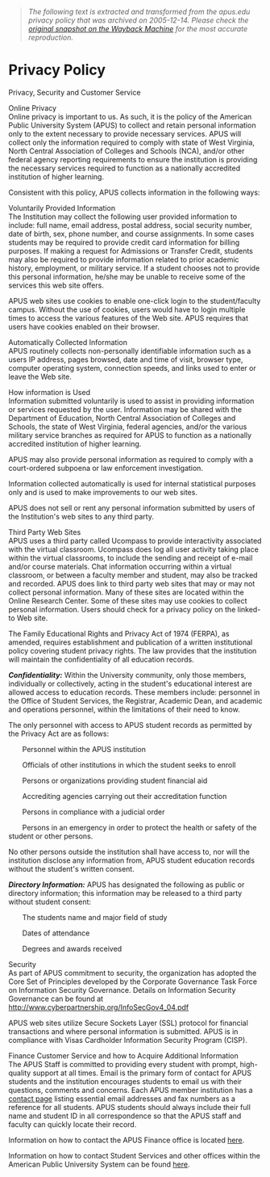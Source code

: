 > *The following text is extracted and transformed from the apus.edu privacy policy that was archived on 2005-12-14. Please check the [original snapshot on the Wayback Machine](https://web.archive.org/web/20051214114521id_/http%3A//www.apus.edu/APUS/Privacy-Policy/Privacy-Policy.htm) for the most accurate reproduction.*

# Privacy Policy

Privacy, Security and Customer Service

Online Privacy   
Online privacy is important to us. As such, it is the policy of the American Public University System (APUS) to collect and retain personal information only to the extent necessary to provide necessary services. APUS will collect only the information required to comply with state of West Virginia, North Central Association of Colleges and Schools (NCA), and/or other federal agency reporting requirements to ensure the institution is providing the necessary services required to function as a nationally accredited institution of higher learning.

Consistent with this policy, APUS collects information in the following ways:

Voluntarily Provided Information  
The Institution may collect the following user provided information to include: full name, email address, postal address, social security number, date of birth, sex, phone number, and course assignments. In some cases students may be required to provide credit card information for billing purposes. If making a request for Admissions or Transfer Credit, students may also be required to provide information related to prior academic history, employment, or military service. If a student chooses not to provide this personal information, he/she may be unable to receive some of the services this web site offers.

APUS web sites use cookies to enable one-click login to the student/faculty campus. Without the use of cookies, users would have to login multiple times to access the various features of the Web site. APUS requires that users have cookies enabled on their browser.

Automatically Collected Information  
APUS routinely collects non-personally identifiable information such as a users IP address, pages browsed, date and time of visit, browser type, computer operating system, connection speeds, and links used to enter or leave the Web site.

How information is Used  
Information submitted voluntarily is used to assist in providing information or services requested by the user. Information may be shared with the Department of Education, North Central Association of Colleges and Schools, the state of West Virginia, federal agencies, and/or the various military service branches as required for APUS to function as a nationally accredited institution of higher learning.

APUS may also provide personal information as required to comply with a court-ordered subpoena or law enforcement investigation.

Information collected automatically is used for internal statistical purposes only and is used to make improvements to our web sites.

APUS does not sell or rent any personal information submitted by users of the Institution's web sites to any third party.

Third Party Web Sites  
APUS uses a third party called Ucompass to provide interactivity associated with the virtual classroom. Ucompass does log all user activity taking place within the virtual classrooms, to include the sending and receipt of e-mail and/or course materials. Chat information occurring within a virtual classroom, or between a faculty member and student, may also be tracked and recorded. APUS does link to third party web sites that may or may not collect personal information. Many of these sites are located within the Online Research Center. Some of these sites may use cookies to collect personal information. Users should check for a privacy policy on the linked-to Web site.

The Family Educational Rights and Privacy Act of 1974 (FERPA), as amended, requires establishment and publication of a written institutional policy covering student privacy rights. The law provides that the institution will maintain the confidentiality of all education records.

_**Confidentiality:**_ Within the University community, only those members, individually or collectively, acting in the student's educational interest are allowed access to education records. These members include: personnel in the Office of Student Services, the Registrar, Academic Dean, and academic and operations personnel, within the limitations of their need to know.

The only personnel with access to APUS student records as permitted by the Privacy Act are as follows:

       Personnel within the APUS institution

       Officials of other institutions in which the student seeks to enroll

       Persons or organizations providing student financial aid

       Accrediting agencies carrying out their accreditation function

       Persons in compliance with a judicial order

       Persons in an emergency in order to protect the health or safety of the student or other persons.

No other persons outside the institution shall have access to, nor will the institution disclose any information from, APUS student education records without the student's written consent.

_**Directory Information:**_ APUS has designated the following as public or directory information; this information may be released to a third party without student consent:

       The students name and major field of study

       Dates of attendance

       Degrees and awards received

Security   
As part of APUS commitment to security, the organization has adopted the Core Set of Principles developed by the Corporate Governance Task Force on Information Security Governance. Details on Information Security Governance can be found at <http://www.cyberpartnership.org/InfoSecGov4_04.pdf>

APUS web sites utilize Secure Sockets Layer (SSL) protocol for financial transactions and where personal information is submitted. APUS is in compliance with Visas Cardholder Information Security Program (CISP).

Finance Customer Service and how to Acquire Additional Information    
The APUS Staff is committed to providing every student with prompt, high-quality support at all times. Email is the primary form of contact for APUS students and the institution encourages students to email us with their questions, comments and concerns. Each APUS member institution has a [contact page](https://web.archive.org/APUS/Contact-Us/Contact-Us.htm) listing essential email addresses and fax numbers as a reference for all students. APUS students should always include their full name and student ID in all correspondence so that the APUS staff and faculty can quickly locate their record.

Information on how to contact the APUS Finance office is located [here](https://web.archive.org/APUS/Contact-Us/Contact-Us.htm).

Information on how to contact Student Services and other offices within the American Public University System can be found [here](https://web.archive.org/APUS/Contact-Us/Contact-Us.htm).
